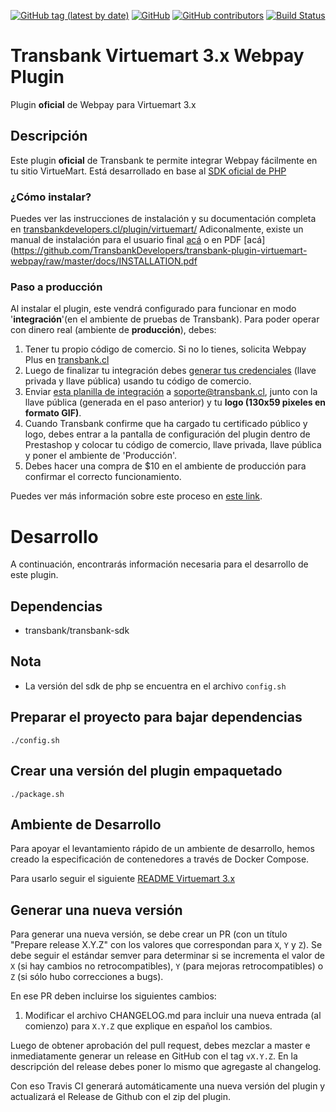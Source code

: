 [![GitHub tag (latest by date)](https://img.shields.io/github/v/tag/transbankdevelopers/transbank-plugin-virtuemart-webpay)](https://github.com/TransbankDevelopers/transbank-plugin-virtuemart-webpay/releases/latest)
[![GitHub](https://img.shields.io/github/license/transbankdevelopers/transbank-plugin-virtuemart-webpay)](LICENSE)
[![GitHub contributors](https://img.shields.io/github/contributors/transbankdevelopers/transbank-plugin-virtuemart-webpay)](https://github.com/TransbankDevelopers/transbank-plugin-virtuemart-webpay/graphs/contributors)
[![Build Status](https://travis-ci.org/TransbankDevelopers/transbank-plugin-virtuemart-webpay.svg?branch=master)](https://travis-ci.org/TransbankDevelopers/transbank-plugin-virtuemart-webpay)

# Transbank Virtuemart 3.x Webpay Plugin

Plugin **oficial** de Webpay para Virtuemart 3.x

## Descripción

Este plugin **oficial** de Transbank te permite integrar Webpay fácilmente en tu sitio VirtueMart. Está desarrollado en base al [SDK oficial de PHP](https://github.com/TransbankDevelopers/transbank-sdk-php)

### ¿Cómo instalar?
Puedes ver las instrucciones de instalación y su documentación completa en [transbankdevelopers.cl/plugin/virtuemart/](https://www.transbankdevelopers.cl/plugin/virtuemart/)
Adiconalmente, existe un manual de instalación para el usuario final [acá](docs/INSTALLATION.md) o en PDF [acá](https://github.com/TransbankDevelopers/transbank-plugin-virtuemart-webpay/raw/master/docs/INSTALLATION.pdf


### Paso a producción
Al instalar el plugin, este vendrá configurado para funcionar en modo '**integración**'(en el ambiente de pruebas de Transbank). Para poder operar con dinero real (ambiente de **producción**), debes:

1. Tener tu propio código de comercio. Si no lo tienes, solicita Webpay Plus en [transbank.cl](https://publico.transbank.cl)
2. Luego de finalizar tu integración debes [generar tus credenciales](https://www.transbankdevelopers.cl/documentacion/como_empezar#credenciales-en-webpay)  (llave privada y llave pública) usando tu código de comercio. 
3. Enviar [esta planilla de integración](https://transbankdevelopers.cl/files/evidencia-integracion-webpay-plugins.docx) a soporte@transbank.cl, junto con la llave pública (generada en el paso anterior) y tu **logo (130x59 pixeles en formato GIF)**. 
4. Cuando Transbank confirme que ha cargado tu certificado público y logo, debes entrar a la pantalla de configuración del plugin dentro de Prestashop y colocar tu código de comercio, llave privada, llave pública y poner el ambiente de 'Producción'. 
5. Debes hacer una compra de $10 en el ambiente de producción para confirmar el correcto funcionamiento. 

Puedes ver más información sobre este proceso en [este link](https://www.transbankdevelopers.cl/documentacion/como_empezar#puesta-en-produccion).

# Desarrollo
A continuación, encontrarás información necesaria para el desarrollo de este plugin. 


## Dependencias

* transbank/transbank-sdk

## Nota  
- La versión del sdk de php se encuentra en el archivo `config.sh`

## Preparar el proyecto para bajar dependencias

    ./config.sh

## Crear una versión del plugin empaquetado 

    ./package.sh


## Ambiente de Desarrollo

Para apoyar el levantamiento rápido de un ambiente de desarrollo, hemos creado la especificación de contenedores a través de Docker Compose.

Para usarlo seguir el siguiente [README Virtuemart 3.x](./docker-virtuemart3)

## Generar una nueva versión

Para generar una nueva versión, se debe crear un PR (con un título "Prepare release X.Y.Z" con los valores que correspondan para `X`, `Y` y `Z`). Se debe seguir el estándar semver para determinar si se incrementa el valor de `X` (si hay cambios no retrocompatibles), `Y` (para mejoras retrocompatibles) o `Z` (si sólo hubo correcciones a bugs).

En ese PR deben incluirse los siguientes cambios:

1. Modificar el archivo CHANGELOG.md para incluir una nueva entrada (al comienzo) para `X.Y.Z` que explique en español los cambios.

Luego de obtener aprobación del pull request, debes mezclar a master e inmediatamente generar un release en GitHub con el tag `vX.Y.Z`. En la descripción del release debes poner lo mismo que agregaste al changelog.

Con eso Travis CI generará automáticamente una nueva versión del plugin y actualizará el Release de Github con el zip del plugin.
